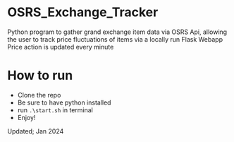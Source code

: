 # OSRS_Exchange_Tracker
Python program to gather grand exchange item data via OSRS Api, allowing the user to track price fluctuations of items via a locally run Flask Webapp  
Price action is updated every minute

# How to run
- Clone the repo
- Be sure to have python installed
- run `.\start.sh` in terminal
- Enjoy!

Updated; Jan 2024
